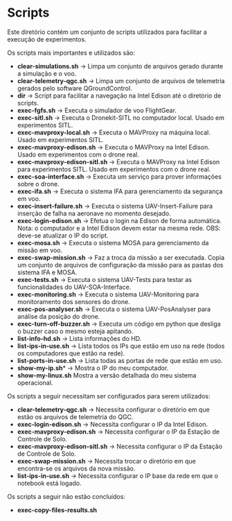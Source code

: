 # Scripts

Este diretório contém um conjunto de scripts utilizados para facilitar a execução de experimentos. 

Os scripts mais importantes e utilizados são:

* **clear-simulations.sh** -> Limpa um conjunto de arquivos gerado durante a simulação e o voo.
* **clear-telemetry-qgc.sh** -> Limpa um conjunto de arquivos de telemetria gerados pelo software QGroundControl.
* **dir** -> Script para facilitar a navegação na Intel Edison até o diretório de scripts.
* **exec-fgfs.sh** -> Executa o simulador de voo FlightGear.
* **exec-sitl.sh** -> Executa o Dronekit-SITL no computador local. Usado em experimentos SITL.
* **exec-mavproxy-local.sh** -> Executa o MAVProxy na máquina local. Usado em experimentos SITL.
* **exec-mavproxy-edison.sh** -> Executa o MAVProxy na Intel Edison. Usado em experimentos com o drone real.
* **exec-mavproxy-edison-sitl.sh** -> Executa o MAVProxy na Intel Edison para experimentos SITL. Usado em experimentos com o drone real.
* **exec-soa-interface.sh** -> Executa um serviço para prover informações sobre o drone.
* **exec-ifa.sh** -> Executa o sistema IFA para gerenciamento da segurança em voo.
* **exec-insert-failure.sh** -> Executa o sistema UAV-Insert-Failure para inserção de falha na aeronave no momento desejado.
* **exec-login-edison.sh** -> Efetua o login na Edison de forma automática. Nota: o computador e a Intel Edison devem estar na mesma rede. OBS: deve-se atualizar o IP do script.
* **exec-mosa.sh** -> Executa o sistema MOSA para gerenciamento da missão em voo.
* **exec-swap-mission.sh** -> Faz a troca da missão a ser executada. Copia um conjunto de arquivos de configuração da missão para as pastas dos sistema IFA e MOSA.
* **exec-tests.sh** -> Executa o sistema UAV-Tests para testar as funcionalidades do UAV-SOA-Interface.
* **exec-monitoring.sh** -> Executa o sistema UAV-Monitoring para monitoramento dos sensores do drone.
* **exec-pos-analyser.sh** -> Executa o sistema UAV-PosAnalyser para análise da posição do drone.
* **exec-turn-off-buzzer.sh** -> Executa um código em python que desliga o buzzer caso o mesmo esteja apitando.
* **list-info-hd.sh** -> Lista informações do HD.
* **list-ips-in-use.sh** -> Lista todos os IPs que estão em uso na rede (todos os computadores que estão na rede).
* **list-ports-in-use.sh** -> Lista todas as portas de rede que estão em uso.
* **show-my-ip.sh*** -> Mostra o IP do meu computador.
* **show-my-linux.sh** Mostra a versão detalhada do meu sistema operacional.

Os scripts a seguir necessitam ser configurados para serem utilizados:

* **clear-telemetry-qgc.sh** -> Necessita configurar o diretório em que estão os arquivos de telemetria do QGC.
* **exec-login-edison.sh** -> Necessita configurar o IP da Intel Edison.
* **exec-mavproxy-edison.sh** -> Necessita configurar o IP da Estação de Controle de Solo.
* **exec-mavproxy-edison-sitl.sh** -> Necessita configurar o IP da Estação de Controle de Solo.
* **exec-swap-mission.sh** -> Necessita trocar o diretório em que encontra-se os arquivos da nova missão.
* **list-ips-in-use.sh** -> Necessita configurar o IP base da rede em que o notebook está logado.

Os scripts a seguir não estão concluídos: 

* **exec-copy-files-results.sh**
